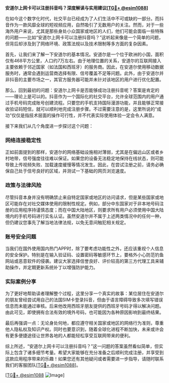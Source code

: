**安道尔上网卡可以注册抖音吗？深度解读与实用建议[[TG💪+ @esim1088](https://t.me/s/esim1088)]**

在如今这个数字化时代，社交平台已经成为了人们生活中不可或缺的一部分。而抖音作为一款风靡全球的短视频应用，自然吸引了无数用户的关注。然而，对于一些海外用户来说，尤其是那些身处小众国家或地区的人们，他们可能会面临一些特殊的问题——比如“安道尔上网卡可以注册抖音吗？”这听起来像是一个简单的问题，但背后却涉及到了网络环境、政策法规以及技术限制等多方面的复杂因素。

首先，让我们来了解一下安道尔的基本情况。安道尔是一个位于欧洲的小国，面积仅有468平方公里，人口约7万左右。由于地理位置的关系，安道尔的互联网接入主要依赖于邻近国家（如法国和西班牙）的服务商。因此，在安道尔使用移动数据服务时，通常会遇到运营商选择有限、信号覆盖不足等问题。此外，由于安道尔并非抖音的主要市场之一，其官方服务器可能并未针对该地区的用户进行优化配置。

那么，回到最初的问题：安道尔上网卡是否能够成功注册抖音呢？答案是肯定的——理论上是可以的。抖音作为一个国际化的社交平台，允许全球范围内的用户通过手机号码完成账号创建流程。只要您的手机支持国际漫游功能，并且能够正常接收验证码短信，就可以顺利地完成注册步骤。不过需要注意的是，这里所说的“成功”仅仅是指技术层面的操作可行性，并不代表实际使用体验一定会令人满意。

接下来我们从几个角度进一步探讨这个问题：

### 网络连接稳定性

正如前面提到的那样，安道尔的网络基础设施相对薄弱，尤其是在偏远山区或者乡村地带，信号强度往往难以保证。如果您的设备无法稳定地保持在线状态，则可能导致上传视频失败、加载速度缓慢等情况发生。因此，在尝试注册之前，请务必确保自己处于信号良好的区域，并测试一下基础的网页浏览速度。

### 政策与法律风险

尽管抖音本身并没有明确禁止来自特定国家或地区的访问请求，但是某些国家或地区可能存在对社交媒体使用的限制性规定。例如，部分中东国家对于非本地号码注册的应用程序持谨慎态度；而在中国大陆地区，则要求所有用户必须使用中国大陆境内的手机号码进行实名认证。虽然安道尔并不属于上述两类情况中的任何一种，但仍建议您事先了解当地法律法规，以免无意间触犯相关规定。

### 账号安全问题

当我们在国外使用国内热门APP时，除了要考虑功能性之外，还应该重视个人信息的安全保护。特别是在输入验证码、设置密码等敏感环节上，要格外小心防范钓鱼网站或恶意软件的侵袭。建议大家选择信誉良好、评价较高的第三方代理工具来辅助操作，并定期更新系统补丁以增强防护能力。

### 实际案例分享

为了更好地帮助读者理解整个过程，这里分享一个真实的故事：某位居住在安道尔的朋友曾经尝试用自己的法国SIM卡登录抖音，但由于语言障碍导致多次填写错误信息而未能通过审核。后来他改用西班牙朋友提供的西班牙号码才得以解决问题。由此可见，即使拥有合法有效的境外号码，也可能因为各种原因影响到最终结果。

最后再强调一点：无论身处何地，都应遵守相关国家或地区的网络行为准则，尊重他人隐私权及知识产权。同时也要意识到，随着全球化进程不断加快，未来或许会有更多便捷途径让世界各地的人都能轻松享受互联网带来的便利。

综上所述，“安道尔上网卡可以注册抖音吗？”这一问题的答案虽然看似简单，但实际上包含了诸多细节考量。希望大家能够在充分准备之后顺利完成注册，并享受到这款应用程序带来的乐趣！如果您还有其他疑问或者需要进一步指导，请随时联系我们的客服团队[[TG💪+ @esim1088](https://t.me/s/esim1088)]。

[[TG💪+ @esim1088](https://t.me/s/esim1088) ![Image](https://i.postimg.cc/4NQfJmqS/Snipaste-2025-05-13-00-14-12.png)]